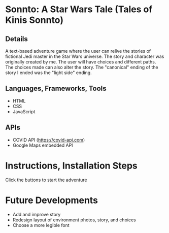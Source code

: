 # Sonnto: A Star Wars Tale (Tales of Kinis Sonnto)

## Details
A text-based adventure game where the user can relive the stories of fictional Jedi master in the Star Wars universe. The story and character was originally created by me. The user will have choices and different paths. The choices made can also alter the story. The "canonical" ending of the story I ended was the "light side" ending.

## Languages, Frameworks, Tools
- HTML
- CSS
- JavaScript

## APIs
- COVID API (https://covid-api.com)
- Google Maps embedded API

# Instructions, Installation Steps

Click the buttons to start the adventure

# Future Developments
- Add and improve story
- Redesign layout of environment photos, story, and choices
- Choose a more legible font
